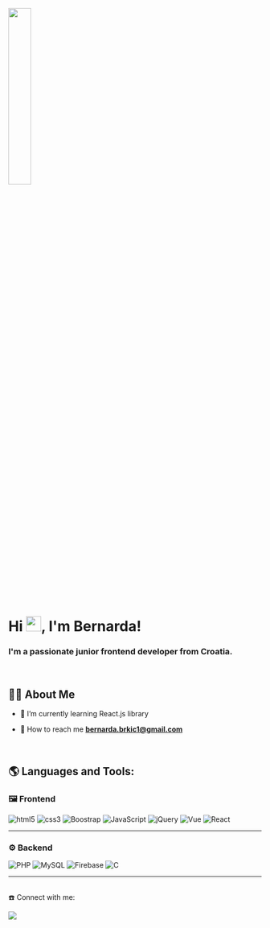 <a href="#"><img width="30% " height="auto" src="https://stories.freepiklabs.com/storage/39369/working-from-anywhere-bro-5330.png" height="175px" /></a>

<h1>Hi <img src="https://raw.githubusercontent.com/MartinHeinz/MartinHeinz/master/wave.gif" width="30px">, I'm Bernarda!</h1>
<h3>I'm a passionate junior frontend developer from Croatia.</h3><br>


## 🙋‍♂️ About Me

- 🌱 I’m currently learning React.js library

- 📧 How to reach me **bernarda.brkic1@gmail.com**

<br>

## 🌎 Languages and Tools:

### 🖼️ Frontend
<p>
  <img alt="html5" src="https://img.shields.io/badge/-HTML-E34F26?style=for-the-badge&logo=html5&logoColor=white" />
  <img alt="css3" src="https://img.shields.io/badge/-CSS-1572B6?style=for-the-badge&logo=css3&logoColor=white" />
  <img alt="Boostrap" src="https://img.shields.io/badge/-Bootstrap-7952B3?style=for-the-badge&logo=bootstrap&logoColor=white" />
  <img alt="JavaScript" src="https://img.shields.io/badge/-JavaScript-F7DF1E?style=for-the-badge&logo=javascript&logoColor=black" />
  <img alt="jQuery" src="https://img.shields.io/badge/jQuery-0769AD?style=for-the-badge&logo=jquery&logoColor=white" />
  <img alt="Vue" src="https://img.shields.io/badge/-Vue-4FC08D?style=for-the-badge&logo=vue.js&logoColor=white" />
  <img alt="React" src="https://img.shields.io/badge/-React-222222?style=for-the-badge&logo=react" />
</p>
<hr/>

### ⚙️ Backend
<p>
  <img alt="PHP" src="https://img.shields.io/badge/PHP-777BB4?style=for-the-badge&logo=php&logoColor=white" />
  <img alt="MySQL" src="https://img.shields.io/badge/-MySQL-4479A1?style=for-the-badge&logo=mysql&logoColor=white" />
  <img alt="Firebase" src="https://img.shields.io/badge/-Firebase-FFCA28?style=for-the-badge&logo=firebase&logoColor=black" />
  <img alt="C" src="https://img.shields.io/badge/C-00599C?style=for-the-badge&logo=c&logoColor=white" />
</p>
<hr/>

<br/>
☎️ Connect with me:
<p align="left">

<a href="mailto:bernarda.brkic1@gmail.com"><img src="https://img.icons8.com/color/48/000000/gmail-new.png"/></a>
</p>
